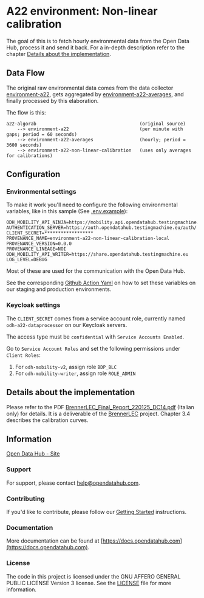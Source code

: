 <!--
SPDX-FileCopyrightText: NOI Techpark <digital@noi.bz.it>

SPDX-License-Identifier: CC0-1.0
-->

# A22 environment: Non-linear calibration

The goal of this  is to fetch hourly environmental data from
the Open Data Hub, process it and send it back. For a in-depth description refer
to the chapter [Details about the implementation](#details-about-the-implementation).

## Data Flow

The original raw environmental data comes from the data collector
[environment-a22], gets aggregated by [environment-a22-averages], and finally
processed by this elaboration.

The flow is this:
```
a22-algorab                                      (original source)
    --> environment-a22                          (per minute with gaps; period = 60 seconds)
    --> environment-a22-averages                 (hourly; period = 3600 seconds)
    --> environment-a22-non-linear-calibration   (uses only averages for calibrations)
```

## Configuration

### Environmental settings

To make it work you'll need to configure the following environmental variables,
like in this sample (See [.env.example](.env.example)):

```
ODH_MOBILITY_API_NINJA=https://mobility.api.opendatahub.testingmachine.eu/v2
AUTHENTICATION_SERVER=https://auth.opendatahub.testingmachine.eu/auth/
CLIENT_SECRET=******************
PROVENANCE_NAME=environment-a22-non-linear-calibration-local
PROVENANCE_VERSION=0.0.0
PROVENANCE_LINEAGE=NOI
ODH_MOBILITY_API_WRITER=https://share.opendatahub.testingmachine.eu
LOG_LEVEL=DEBUG
```

Most of these are used for the communication with the Open Data Hub.

See the corresponding [Github Action Yaml] on how to set these variables on our
staging and production environments.

### Keycloak settings

The `CLIENT_SECRET` comes from a service account role, currently named
`odh-a22-dataprocessor` on our Keycloak servers.

The access type must be `confidential` with `Service Accounts Enabled`.

Go to `Service Account Roles` and set the following permissions under `Client
Roles`:
1) For `odh-mobility-v2`, assign role `BDP_BLC`
2) For `odh-mobility-writer`, assign role `ROLE_ADMIN`

## Details about the implementation

Please refer to the PDF [BrennerLEC_Final_Report_220125_DC14.pdf] (Italian only)
for details. It is a deliverable of the [BrennerLEC] project. Chapter 3.4
describes the calibration curves.

## Information
[Open Data Hub - Site](https://opendatahub.com)

### Support

For support, please contact [help@opendatahub.com](mailto:help@opendatahub.com).

### Contributing

If you'd like to contribute, please follow our [Getting Started] instructions.

### Documentation

More documentation can be found at
[https://docs.opendatahub.com](https://docs.opendatahub.com).


### License

The code in this project is licensed under the GNU AFFERO GENERAL PUBLIC LICENSE
Version 3 license. See the [LICENSE](../LICENSE) file for more information.

[environment-a22]: https://github.com/noi-techpark/bdp-commons/tree/main/data-collectors/environment-a22
[environment-a22-averages]: ../environment-a22-averages/
[environment-a22-non-linear-calibration]: .
[Github Action Yaml]: ../.github/workflows/ci-environment-a22-non-linear-calibration.yml
[Getting Started]: https://github.com/noi-techpark/odh-docs/wiki/Contributor-Guidelines:-Getting-started
[BrennerLEC_Final_Report_220125_DC14.pdf]: documentation/BrennerLEC_Final_Report_220125_DC14.pdf
[BrennerLEC]: https://brennerlec.life/
